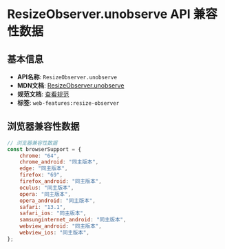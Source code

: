 # ResizeObserver.unobserve API 兼容性数据

## 基本信息

- **API名称**: `ResizeObserver.unobserve`
- **MDN文档**: [ResizeObserver.unobserve](https://developer.mozilla.org/docs/Web/API/ResizeObserver/unobserve)
- **规范文档**: [查看规范](https://drafts.csswg.org/resize-observer/#dom-resizeobserver-unobserve)
- **标签**: `web-features:resize-observer`

## 浏览器兼容性数据

```javascript
// 浏览器兼容性数据
const browserSupport = {
    chrome: "64",
    chrome_android: "同主版本",
    edge: "同主版本",
    firefox: "69",
    firefox_android: "同主版本",
    oculus: "同主版本",
    opera: "同主版本",
    opera_android: "同主版本",
    safari: "13.1",
    safari_ios: "同主版本",
    samsunginternet_android: "同主版本",
    webview_android: "同主版本",
    webview_ios: "同主版本",
};

```

